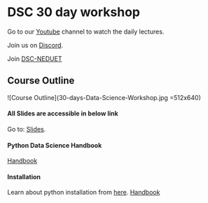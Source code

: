 # DSC 30 day workshop

Go to our [Youtube](https://www.youtube.com/channel/UCAwDze2ADlOY-Tf6a6XgkTw) channel to watch the daily lectures.

Join us on [Discord](https://discord.gg/XMdJtVJd).

Join [DSC-NEDUET](https://dsc.community.dev/ned-university-of-engineering-and-technology-karachi/)

## Course Outline
![Course Outline](30-days-Data-Science-Workshop.jpg =512x640)

#### All Slides are accessible in below link

Go to: [Slides](https://drive.google.com/drive/u/4/folders/1stgIAbsplLOZKIJ58eGWiS8rx_yQVvz8).

#### Python Data Science Handbook
[Handbook](https://colab.research.google.com/github/jakevdp/PythonDataScienceHandbook/blob/master/notebooks/Index.ipynb#scrollTo=2g5UochL5RaH)

#### Installation
Learn about python installation from [here](https://github.com/DSCNEDUET-X-DSCUIT/Fast-Track-to-Data-Science-30-Days/tree/main/installation).
[Handbook](https://colab.research.google.com/github/jakevdp/PythonDataScienceHandbook/blob/master/notebooks/Index.ipynb)
